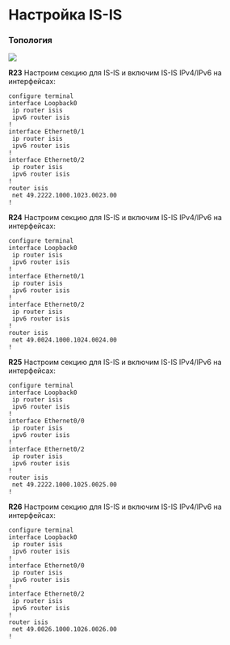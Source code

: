 # Настройка IS-IS

### Топология
![](https://github.com/devops-user/otus/blob/main/homeworks_prof/homework_19/images/topo.png)

**R23**
Настроим секцию для IS-IS и включим IS-IS IPv4/IPv6 на интерфейсах:
```
configure terminal
interface Loopback0
 ip router isis 
 ipv6 router isis 
!
interface Ethernet0/1
 ip router isis 
 ipv6 router isis 
!
interface Ethernet0/2
 ip router isis 
 ipv6 router isis 
!
router isis
 net 49.2222.1000.1023.0023.00
!
```

**R24**
Настроим секцию для IS-IS и включим IS-IS IPv4/IPv6 на интерфейсах:
```
configure terminal
interface Loopback0
 ip router isis 
 ipv6 router isis 
!
interface Ethernet0/1
 ip router isis 
 ipv6 router isis 
!
interface Ethernet0/2
 ip router isis 
 ipv6 router isis 
!
router isis
 net 49.0024.1000.1024.0024.00
!
```

**R25**
Настроим секцию для IS-IS и включим IS-IS IPv4/IPv6 на интерфейсах:
```
configure terminal
interface Loopback0
 ip router isis 
 ipv6 router isis 
!
interface Ethernet0/0
 ip router isis 
 ipv6 router isis 
!
interface Ethernet0/2
 ip router isis 
 ipv6 router isis 
!
router isis
 net 49.2222.1000.1025.0025.00
!
```

**R26**
Настроим секцию для IS-IS и включим IS-IS IPv4/IPv6 на интерфейсах:
```
configure terminal
interface Loopback0
 ip router isis 
 ipv6 router isis 
!
interface Ethernet0/0
 ip router isis 
 ipv6 router isis 
!
interface Ethernet0/2
 ip router isis 
 ipv6 router isis 
!
router isis
 net 49.0026.1000.1026.0026.00
!
```
